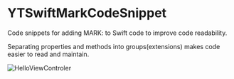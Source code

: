# YTSwiftMarkCodeSnippet
Code snippets for adding MARK: to Swift code to improve code readability.

Separating properties and methods into groups(extensions) makes code easier to read and maintain.

![HelloViewControler](https://github.com/jaybowong/YTSwiftMarkCodeSnippet/blob/master/HelloViewController.png)

